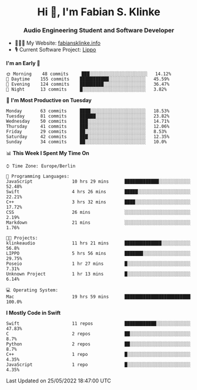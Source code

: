 <h1 align="center">Hi 👋, I'm Fabian S. Klinke</h1>
<h3 align="center">Audio Engineering Student and Software Developer</h3>

- 👨🏻‍💻 My Website: [fabiansklinke.info](https://fabiansklinke.info)
- 🎙 Current Software Project: [Lippo](https://klinkeaudio.com)

<!--START_SECTION:waka-->
**I'm an Early 🐤** 

```text
🌞 Morning    48 commits     ███░░░░░░░░░░░░░░░░░░░░░░   14.12% 
🌆 Daytime    155 commits    ███████████░░░░░░░░░░░░░░   45.59% 
🌃 Evening    124 commits    █████████░░░░░░░░░░░░░░░░   36.47% 
🌙 Night      13 commits     █░░░░░░░░░░░░░░░░░░░░░░░░   3.82%

```
📅 **I'm Most Productive on Tuesday** 

```text
Monday       63 commits     ████░░░░░░░░░░░░░░░░░░░░░   18.53% 
Tuesday      81 commits     ██████░░░░░░░░░░░░░░░░░░░   23.82% 
Wednesday    50 commits     ███░░░░░░░░░░░░░░░░░░░░░░   14.71% 
Thursday     41 commits     ███░░░░░░░░░░░░░░░░░░░░░░   12.06% 
Friday       29 commits     ██░░░░░░░░░░░░░░░░░░░░░░░   8.53% 
Saturday     42 commits     ███░░░░░░░░░░░░░░░░░░░░░░   12.35% 
Sunday       34 commits     ██░░░░░░░░░░░░░░░░░░░░░░░   10.0%

```


📊 **This Week I Spent My Time On** 

```text
⌚︎ Time Zone: Europe/Berlin

💬 Programming Languages: 
JavaScript               10 hrs 29 mins      █████████████░░░░░░░░░░░░   52.48% 
Swift                    4 hrs 26 mins       █████░░░░░░░░░░░░░░░░░░░░   22.21% 
C++                      3 hrs 32 mins       ████░░░░░░░░░░░░░░░░░░░░░   17.72% 
CSS                      26 mins             ░░░░░░░░░░░░░░░░░░░░░░░░░   2.19% 
Markdown                 21 mins             ░░░░░░░░░░░░░░░░░░░░░░░░░   1.76%

🐱‍💻 Projects: 
klinkeaudio              11 hrs 21 mins      ██████████████░░░░░░░░░░░   56.8% 
LIPPO                    5 hrs 56 mins       ███████░░░░░░░░░░░░░░░░░░   29.75% 
Poseio                   1 hr 27 mins        █░░░░░░░░░░░░░░░░░░░░░░░░   7.31% 
Unknown Project          1 hr 13 mins        █░░░░░░░░░░░░░░░░░░░░░░░░   6.14%

💻 Operating System: 
Mac                      19 hrs 59 mins      █████████████████████████   100.0%

```

**I Mostly Code in Swift** 

```text
Swift                    11 repos            ████████████░░░░░░░░░░░░░   47.83% 
C                        2 repos             ██░░░░░░░░░░░░░░░░░░░░░░░   8.7% 
Python                   2 repos             ██░░░░░░░░░░░░░░░░░░░░░░░   8.7% 
C++                      1 repo              █░░░░░░░░░░░░░░░░░░░░░░░░   4.35% 
JavaScript               1 repo              █░░░░░░░░░░░░░░░░░░░░░░░░   4.35%

```



 Last Updated on 25/05/2022 18:47:00 UTC
<!--END_SECTION:waka-->
